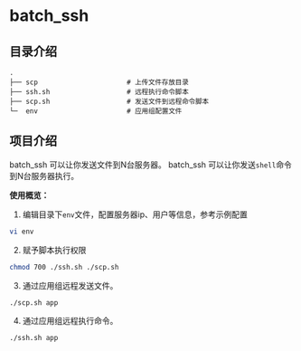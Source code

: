 # batch_ssh

## 目录介绍

```
.
├── scp                      # 上传文件存放目录
├── ssh.sh                   # 远程执行命令脚本
├── scp.sh                   # 发送文件到远程命令脚本
└─  env                      # 应用组配置文件

```

## 项目介绍

batch_ssh 可以让你发送文件到N台服务器。
batch_ssh 可以让你发送`shell`命令到N台服务器执行。

**使用概览：**

1. 编辑目录下`env`文件，配置服务器ip、用户等信息，参考示例配置
```bash
vi env
```

2. 赋予脚本执行权限
 ```bash
chmod 700 ./ssh.sh ./scp.sh
```

3. 通过应用组远程发送文件。
```bash
./scp.sh app
```

4. 通过应用组远程执行命令。
```bash
./ssh.sh app
```